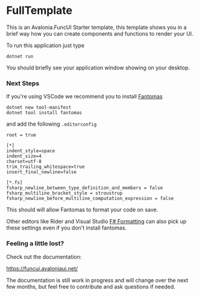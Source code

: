 [fantomas]: https://github.com/fsprojects/fantomas
[f# formatting]: https://marketplace.visualstudio.com/items?itemName=asti.fantomas-vs

# FullTemplate

This is an Avalonia.FuncUI Starter template, this template shows you in a brief way how you can create components and functions to render your UI.

To run this application just type

```
dotnet run
```

You should briefly see your application window showing on your desktop.

### Next Steps

If you're using VSCode we recommend you to install [Fantomas]

```
dotnet new tool-manifest
dotnet tool install fantomas
```

and add the following `.editorconfig`

```editorconfig
root = true

[*]
indent_style=space
indent_size=4
charset=utf-8
trim_trailing_whitespace=true
insert_final_newline=false

[*.fs]
fsharp_newline_between_type_definition_and_members = false
fsharp_multiline_bracket_style = stroustrup
fsharp_newline_before_multiline_computation_expression = false
```

This should will allow Fantomas to format your code on save.

Other editors like Rider and Visual Studio [F# Formatting] can also pick up these settings even if you don't install fantomas.

### Feeling a little lost?

Check out the documentation:

https://funcui.avaloniaui.net/

The documentation is still work in progress and will change over the next few months, but feel free to contribute and ask questions if needed.
